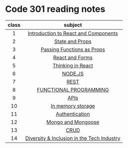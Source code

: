 # Code 301 reading notes

| class | subject |
| :---: | :-----------: |
| 1 | [Introduction to React and Components](class-01.md)|
| 2 | [State and Props](class-02.md)|
| 3 | [Passing Functions as Props](class-03.md)|
| 4 | [React and Forms](class-04.md)|
| 5 | [Thinking in React](class-05.md)|
| 6 | [NODE.JS](class-06.md)|
| 7 | [REST](class-07.md)|
| 8 | [FUNCTIONAL PROGRAMMING](class-08.md)|
| 9 | [APIs](class-09.md)|
| 10 | [In memory storage](class-10.md)|
| 11 | [Authentication](class-11.md)|
| 12 | [Mongo and Mongoose](class-12.md)|
| 13 | [CRUD](class-13.md)|
| 14 | [Diversity & Inclusion in the Tech Industry](class-14.md)|